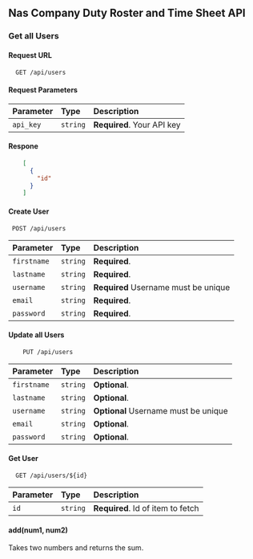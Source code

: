 ## Nas Company Duty Roster and Time Sheet API

### Get all Users

#### Request URL
```http
  GET /api/users
```

#### Request Parameters
| Parameter | Type     | Description                |
| :-------- | :------- | :------------------------- |
| `api_key` | `string` | **Required**. Your API key |

#### Respone
````JSON
    [
      {
        "id"
      }
    ]
````    

#### Create User

```http
 POST /api/users
```

| Parameter   | Type     | Description                          |
|:------------| :------- |:-------------------------------------|
| `firstname` | `string` | **Required**.                        |
| `lastname`  | `string` | **Required**.                        |
| `username`  | `string` | **Required** Username must be unique |
| `email`     | `string` | **Required**.                        |
| `password`  | `string` | **Required**.                        |

#### Update all Users

````http requeuest
    PUT /api/users
````

| Parameter   | Type     | Description                          |
|:------------| :------- |:-------------------------------------|
| `firstname` | `string` | **Optional**.                        |
| `lastname`  | `string` | **Optional**.                        |
| `username`  | `string` | **Optional** Username must be unique |
| `email`     | `string` | **Optional**.                        |
| `password`  | `string` | **Optional**.                        |

#### Get User

```http
  GET /api/users/${id}
```

| Parameter | Type     | Description                       |
| :-------- | :------- | :-------------------------------- |
| `id`      | `string` | **Required**. Id of item to fetch |

#### add(num1, num2)

Takes two numbers and returns the sum.
